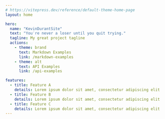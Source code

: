 ```yaml
---
# https://vitepress.dev/reference/default-theme-home-page
layout: home

hero:
  name: "KevinDurantSite"
  text: "You′re never a loser until you quit trying."
  tagline: My great project tagline
  actions:
    - theme: brand
      text: Markdown Examples
      link: /markdown-examples
    - theme: alt
      text: API Examples
      link: /api-examples

features:
  - title: Feature A
    details: Lorem ipsum dolor sit amet, consectetur adipiscing elit
  - title: Feature B
    details: Lorem ipsum dolor sit amet, consectetur adipiscing elit
  - title: Feature C
    details: Lorem ipsum dolor sit amet, consectetur adipiscing elit
---
```


